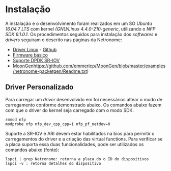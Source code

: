 # Instalação 

A instalação e o desenvolvimento foram realizados em um SO *Ubuntu 16.04.7 LTS* com kernel *(GNU/Linux 4.4.0-210-generic*, utilizando o *NFP SDK 6.1.0.1*. Os procedimentos seguidos para instalação dos *softwares* e *drivers* seguiram o descrito nas páginas da Netronome:

- [Driver Linux](https://help.netronome.com/support/solutions/articles/36000050148-agilio-smartnic-linux-driver-dkms-) - [Github](https://github.com/Netronome/nfp-drv-kmods)
- [Firmware básico](https://help.netronome.com/support/solutions/articles/36000049975-basic-firmware-user-guide)
- [Suporte DPDK SR-IOV](https://help.netronome.com/support/solutions/articles/36000020802-enabling-dpdk-sr-iov-support)
- [MoonGen]()https://github.com/emmericp/MoonGen/blob/master/examples/netronome-packetgen/Readme.txt)

## Driver Personalizado

Para carregar um *driver* desenvolvido em foi necessários altear o modo de carregamento conforme demonstrado abaixo. Os comandos abaixo fazem com que o driver do kernel seja 
carregado com o modo SDK. 

```
rmmod nfp
modprobe nfp nfp_dev_cpp_cpp=1 nfp_pf_netdev=0
```

Suporte a SR-IOV e ARI devem estar habilitados na bios para permitir o
carregamentos do driver e a criação das virtual functions. Para verificar
se a placa suporta essa duas funcionalidades, pode ser utilizados os 
comandos abaixo (fonte):

```
lspci | grep Netronome: retorna a placa do o ID do dispositivos
lspci -v : retorna detalhes do dispositivo
```